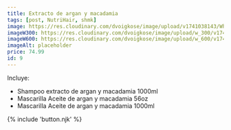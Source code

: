 ```yaml
---
title: Extracto de argan y macadamia
tags: [post, NutriHair, shmk]
image: https://res.cloudinary.com/dvoigkose/image/upload/v1741038143/WhatsApp_Image_2025-02-13_at_12.09.47_4_dts0xx.jpg
imageW300: https://res.cloudinary.com/dvoigkose/image/upload/w_300/v1741038143/WhatsApp_Image_2025-02-13_at_12.09.47_4_dts0xx.jpg
imageW600: https://res.cloudinary.com/dvoigkose/image/upload/w_600/v1741038143/WhatsApp_Image_2025-02-13_at_12.09.47_4_dts0xx.jpg
imageAlt: placeholder
price: 74.99
id: 9
---
```


Incluye:
<ul>
    <li>Shampoo extracto de argan y macadamia 1000ml</li>
    <li>Mascarilla Aceite de argan y macadamia 56oz</li>
    <li>Mascarilla Aceite de argan y macadamia 1000ml</li>
</ul>

{% include 'button.njk' %}
